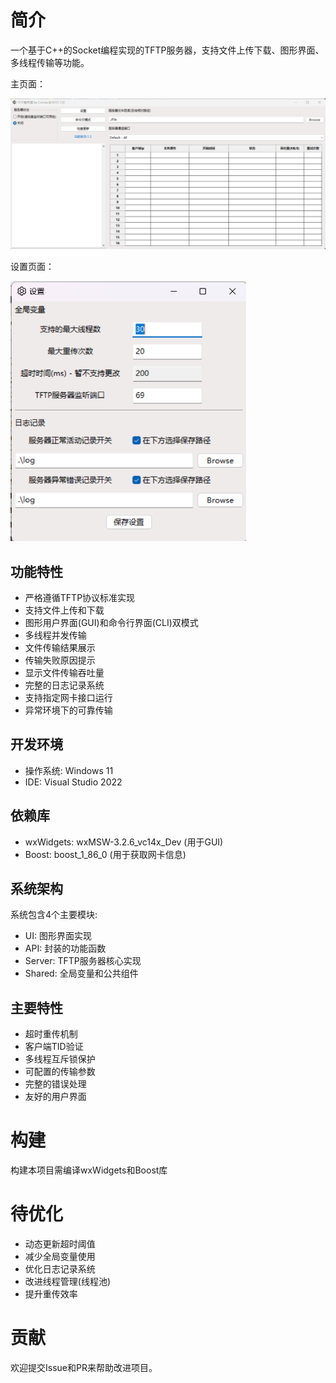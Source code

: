 # 简介

一个基于C++的Socket编程实现的TFTP服务器，支持文件上传下载、图形界面、多线程传输等功能。

主页面：

![UI-main](.\assets\UI-main.png)

设置页面：

<img src=".\assets\UI-settings.png" alt="UI-settings.png" style="zoom: 67%;" />

## 功能特性

- 严格遵循TFTP协议标准实现
- 支持文件上传和下载
- 图形用户界面(GUI)和命令行界面(CLI)双模式
- 多线程并发传输
- 文件传输结果展示
- 传输失败原因提示
- 显示文件传输吞吐量
- 完整的日志记录系统
- 支持指定网卡接口运行
- 异常环境下的可靠传输

## 开发环境

- 操作系统: Windows 11
- IDE: Visual Studio 2022

## 依赖库

- wxWidgets: wxMSW-3.2.6_vc14x_Dev (用于GUI)
- Boost: boost_1_86_0 (用于获取网卡信息)

## 系统架构

系统包含4个主要模块:

- UI: 图形界面实现
- API: 封装的功能函数
- Server: TFTP服务器核心实现
- Shared: 全局变量和公共组件

## 主要特性

- 超时重传机制
- 客户端TID验证
- 多线程互斥锁保护
- 可配置的传输参数
- 完整的错误处理
- 友好的用户界面

# 构建

构建本项目需编译wxWidgets和Boost库

# 待优化

- 动态更新超时阈值
- 减少全局变量使用
- 优化日志记录系统
- 改进线程管理(线程池)
- 提升重传效率

# 贡献

欢迎提交Issue和PR来帮助改进项目。